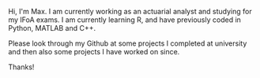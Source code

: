 Hi, I'm Max. I am currently working as an actuarial analyst and studying for my IFoA exams. I am currently learning R, and have previously coded in Python, MATLAB and C++.

Please look through my Github at some projects I completed at university and then also some projects I have worked on since. 

Thanks!

